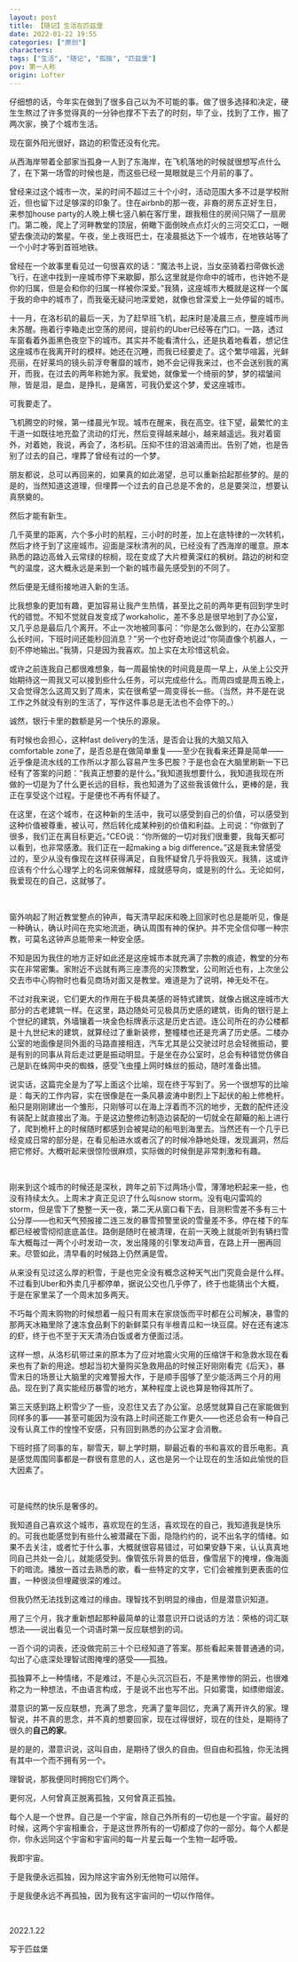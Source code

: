 ```yaml
---
layout: post
title: 【随记】生活在匹兹堡
date: 2022-01-22 19:55
categories: ["原创"]
characters: 
tags: ["生活", "随记", "孤独", "匹兹堡"]
pov: 第一人称
origin: Lofter
---
```


仔细想的话，今年实在做到了很多自己以为不可能的事。做了很多选择和决定，硬生生熬过了许多觉得真的一分钟也撑不下去了的时刻，毕了业，找到了工作，搬了两次家，换了个城市生活。

现在窗外阳光很好，路边的积雪还没有化完。

从西海岸带着全部家当孤身一人到了东海岸，在飞机落地的时候就很想写点什么了，在下第一场雪的时候也是，而这些已经一晃眼就是三个月前的事了。

曾经来过这个城市一次，呆的时间不超过三十个小时，活动范围大多不过是学校附近，但也留下过足够深的印象了。住在airbnb的那一夜，非裔的房东正好生日，来参加house party的人晚上横七竖八躺在客厅里，跟我租住的房间只隔了一扇房门。第二晚，爬上了河畔教堂的顶层，俯瞰下面倒映点点灯火的三河交汇口，一眼望去像流动的繁星。午夜，坐上夜班巴士，在凌晨抵达下一个城市，在地铁站等了一个小时才等到首班地铁。

曾经在一个故事里看见过一句很喜欢的话：“魔法书上说，当女巫骑着扫帚做长途飞行，在途中找到一座城市停下来歇脚，那么这里就是你命中的城市，也许她不是你的归属，但是会和你的归属一样被你深爱。”我猜，这座城市大概就是这样一个属于我的命中的城市了，而我毫无疑问地深爱她，就像也曾深爱上一处停留的城市。

十一月，在洛杉矶的最后一天，为了赶早班飞机，起床时是凌晨三点，整座城市尚未苏醒。拖着行李箱走出空荡的房间，提前约的Uber已经等在门口。一路，透过车窗看着外面黑色夜空下的城市。其实并不能看清什么，还是执着地看着，想记住这座城市在我离开时的模样。她还在沉睡，而我已经要走了。这个繁华喧嚣，光鲜亮丽，在好莱坞的镜头前浮夸奢靡的城市，她不会记得我来过，也不会送别我的离开，而我，在过去的两年称她为家。我爱她，就像爱一个绮丽的梦，梦的褶皱间隙，皆是泪，是血，是挣扎，是痛苦，可我仍爱这个梦，爱这座城市。

可我要走了。

飞机腾空的时候，第一缕晨光乍现。城市在醒来，我在高空。往下望，最繁忙的主干道一如既往地充盈了流动的灯光，然后变得越来越小，越来越遥远。我对着窗外，对着她，我说，再会了，洛杉矶。压抑不住的泪汹涌而出。告别了她，也是告别了过去的自己，埋葬了曾经有过的一个梦。

朋友都说，总可以再回来的，如果真的如此渴望，总可以重新拾起那些梦的。是的是的，当然知道这道理，但埋葬一个过去的自己总是不舍的，总是要哭泣，想要认真祭奠的。

然后才能有新生。

几千英里的距离，六个多小时的航程，三小时的时差，加上在底特律的一次转机，然后才终于到了这座城市。迎面是深秋清冽的风，已经没有了西海岸的暖意。原本熟悉的路边高耸入云常绿的棕榈，现在变成了大片橙黄深红的枫树。路边的树和空气的温度，这大概永远是来到一个新的城市最先感受到的不同了。

然后便是无缝衔接地进入新的生活。

比我想象的更加有趣，更加容易让我产生热情，甚至比之前的两年更有回到学生时代的错觉。不知不觉就自发变成了workaholic，差不多总是很早地到了办公室，又几乎总是最后几个离开。不止一次地被同事问：“你是怎么做到的，在办公室那么长时间，下班时间还能秒回消息？”另一个也好奇地说过“你简直像个机器人，一刻不停地输出。”我猜，只是因为我喜欢。加上实在太珍惜这机会。

或许之前连我自己都很难想象，每一周最愉快的时间竟是周一早上，从坐上公交开始期待这一周我又可以接到些什么任务，可以完成些什么。而周四或是周五晚上，又会觉得怎么这周又到了周末，实在很希望一周变得长一些。（当然，并不是在说工作之外就没有别的生活了，写作这件事总是无法也不会停下的。）

诚然，银行卡里的数额是另一个快乐的源泉。

有时候也会担心，这种fast delivery的生活，是否会让我的大脑又陷入comfortable zone了，是否总是在做简单重复——至少在我看来还算是简单——近乎像是流水线的工作所以才那么容易产生多巴胺？于是也会在大脑里刷新一下已经有了答案的问题：“我真正想要的是什么。”我知道我想要什么，我知道我现在所做的一切是为了什么更长远的目标，我也知道为了这些我该做什么，更棒的是，我正在享受这个过程。于是便也不再有怀疑了。

在这里，在这个城市，在这种新的生活中，我可以感受到自己的价值，可以感受到这种价值被尊重，被认可，然后转化成某种别的价值和利益。上司说：“你做到了很多，我们正在离目标更近。”CEO说：“你所做的一切对我们很重要，我每天都可以看到，也非常感激。我们正在一起making a big difference。”这是我未曾感受过的，至少从没有像现在这样获得满足，自我怀疑曾几乎将我毁灭。我猜，这或许应该有个什么心理学上的名词来做解释，成就感导向，或是别的什么。无论如何，我爱现在的自己，这就够了。

<br>

窗外响起了附近教堂整点的钟声，每天清早起床和晚上回家时也总是能听见，像是一种确认，确认时间在充实地流逝，确认周围有神的保护。并不完全信仰哪一种宗教，可莫名这钟声总能带来一种安全感。

不知是因为我住的地方正好如此还是这座城市本就充满了宗教的痕迹，教堂的分布实在非常密集。家附近不远就有两三座漂亮的尖顶教堂，公司附近也有，上次坐公交去市中心购物时也看见商场对面又是教堂。难道是为了说明，神无处不在。

不过对我来说，它们更大的作用在于极具美感的哥特式建筑，就像占据这座城市大部分的古老建筑一样。在这里，路边随处可见极具历史感的建筑，街角的银行是上个世纪的建筑，外墙镶着一块金色标牌表示这是历史古迹。连公司所在的办公楼都是十九世纪末的建筑，就算经过了重新装修，整幢楼也还是充满了历史感。二楼办公室的地面像是同外面的马路直接相连，汽车尤其是公交驶过时总会轻微振动，要是有别的同事从背后走过更是振动明显。于是坐在办公室时，总会有种错觉仿佛自己是趴在蛛网中央的蜘蛛，感受飞虫撞上网时蛛丝的振动，随时准备出猎。

说实话，这篇完全是为了写上面这个比喻，现在终于写到了。另一个很想写的比喻是：每天的工作内容，实在很像是在一条风暴波涛中剧烈上下起伏的船上修桅杆。船只是刚刚建出一个雏形，只刚够可以在海上浮着而不沉的地步，无数的配件还没有装配上就直接出了海。于是这边整修边制造边装配的一切就全在颠簸的船上进行了，爬到桅杆上的时候随时都感到会被晃动的船甩到海里去。当然还有一个几乎已经变成日常的部分是，在看见船进水或者沉了的时候冷静地处理，发现漏洞，然后把它修好。大概听起来很惊险很麻烦，实际做的时候倒是非常刺激和有趣。

<br>

刚来到这个城市的时候还是深秋，跨年之前下过两场小雪，薄薄地积起来一些，也没有持续太久。上周末才真正见识了什么叫snow storm。没有电闪雷鸣的storm，但是雪下了整整一天一夜，第二天从窗口看下去，目测积雪差不多有三十公分厚——也和天气预报接二连三发的暴雪预警里说的雪量差不多。停在楼下的车都已经被雪彻彻底底盖住。路倒是随时在被清理，在前一天晚上就能听到有辆扫雪车大概每过一两个小时发动一次，发出隆隆的引擎发动声音，在路上开一圈再回来。尽管如此，清早看的时候路上仍然满是雪。

从来没有见过这么厚的积雪，于是也完全没有概念这种天气出门究竟会是什么样。不过看到Uber和外卖几乎都停单，据说公交也几乎停了，终于也能猜出个大概，于是在家里呆了一个周末加多两天。

不巧每个周末购物的时候想着一般只有周末在家烧饭而平时都在公司解决，暴雪的那两天冰箱里除了速冻食品剩下的新鲜菜只有半根青瓜和一块豆腐。好在还有速冻的虾，终于也不至于天天清汤白饭或者方便面过活。

这样一想，从洛杉矶带过来的原本为了应对地震火灾用的压缩饼干和急救水现在看来也有了新的用途。想起当初大量购买急救用品的时候正好刚刚看完《后天》，暴雪末日的场景让大脑里的灾难警报大作，于是顺手囤够了至少能活两三个月的用品。现在到了真实能经历暴雪的地方，某种程度上说也算是物得其所了。

第三天感到路上积雪少了一些，没忍住又去了办公室。总感觉就算自己在家能做到同样多的事——甚至可能因为没有路上时间还能工作更久——也还总会有一种自己没有认真工作的惶惶不安感，只有回到熟悉的办公室才会消散。

下班时搭了同事的车，聊雪天，聊上学时期，聊最近看的书和喜欢的音乐电影。真是感觉周围同事都是一群很有意思的人，这也是另一个让现在的生活如此愉悦的巨大因素了。

<br>

可是纯然的快乐是奢侈的。

我知道自己喜欢这个城市，喜欢现在的生活，喜欢现在的自己，我知道我是快乐的。可我也能感觉到有些什么被潜藏在下面，隐隐约约的，说不出名字的情绪。如果不去关注，或者忙于什么事，大概就很容易错过，可如果安静下来，认认真真地同自己共处一会儿，就能感受到。像管弦乐背景的低音，像雪层下的掩埋，像海面下的暗流。播放一首过去熟悉的歌，看一些特定的文字，它们会被推到更表面的位置，一种很淡但埋藏很深的难过。

但我仍然无法找到这难过的缘由。理智找不到明显的缘由，但是潜意识知道。

用了三个月，我才重新想起那种最简单的让潜意识开口说话的方法：荣格的词汇联想法——说出看见一个词语时第一反应联想到的词。

一百个词的词表，还没做完前三十个已经知道了答案。那些看起来普普通通的词，勾出了心底深处理智试图掩埋的感受——孤独。

孤独算不上一种情绪，不是难过，不是心头沉沉巨石，不是黑惨惨的阴云，也很难称之为一种想法，不由语言构成，于是说不出也写不出。只如雾霭，如缥缈烟波。

潜意识的第一反应联想，充满了思念，充满了童年回忆，充满了离开许久的家。理智说，并不真的思念，并不真的想要回家，现在过得很好，现在的住处，是期待了很久的**自己的家**。

是的是的，潜意识说，这叫自由，是期待了很久的自由。但自由和孤独，你无法拥有其中一个而不拥有另一个。

理智说，那我便同时拥抱它们两个。

更何况，人何曾真正脱离孤独，又何曾真正孤独。

每个人是一个世界。自己是一个宇宙，除自己外所有的一切也是一个宇宙。最好的时候，这两个宇宙相重合，于是这世界所有的一切都成了你的一部分。每个人都是你，你永远同这个宇宙和宇宙间的每一片星云每一个生物一起呼吸。

我即宇宙。

于是我便永远孤独，因为除这宇宙外别无他物可以陪伴。

于是我便永远不再孤独，因为我有这宇宙间的一切以作陪伴。

<br>

2022.1.22

写于匹兹堡
